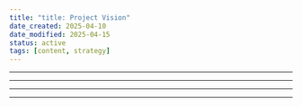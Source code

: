 ```yaml
---
title: "title: Project Vision"
date_created: 2025-04-10
date_modified: 2025-04-15
status: active
tags: [content, strategy]
---
```


---

---

---

---


